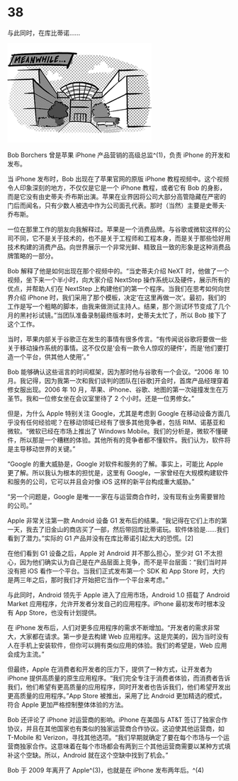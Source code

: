 # 38

与此同时，在库比蒂诺……

![g38001](img/g38001.png)

Bob Borchers 曾是苹果 iPhone 产品营销的高级总监^(1)，负责 iPhone 的开发和发布。

当 iPhone 发布时，Bob 出现在了苹果官网的原版 iPhone 教程视频中。这个视频令人印象深刻的地方，不仅仅是它是一个 iPhone 教程，或者它有 Bob 的身影，而是它没有由史蒂夫·乔布斯出演。苹果在业界因将公司大部分高管隐藏在严密的门后而闻名，只有少数人被选中作为公司面孔代表。那时（当然）主要是史蒂夫·乔布斯。

一位在那里工作的朋友向我解释过。苹果是一个消费品牌。与谷歌或微软这样的公司不同，它不是关于技术的，也不是关于工程师和工程本身，而是关于那些恰好用技术构建的消费产品。向世界展示一个非常光鲜、精致且一致的形象是这种消费品牌策略的一部分。

Bob 解释了他是如何出现在那个视频中的。“当史蒂夫介绍 NeXT 时，他做了一个视频，坐下来一个半小时，向大家介绍 NextStep 操作系统以及硬件，展示所有的优点，并帮助人们在 NextStep 上构建他们的第一个程序。当我们在思考如何向世界介绍 iPhone 时，我们采用了那个模板，决定‘在这里再做一次’。最初，我们的工作是写一个粗略的脚本，由我来做测试主持人。结果，那个测试环节变成了几个月的黑衬衫试镜。”当团队准备录制最终版本时，史蒂夫太忙了，所以 Bob 接下了这个工作。

当时，苹果内部关于谷歌正在发生的事情有很多传言。“有传闻说谷歌将要做一些关于移动操作系统的事情。这不仅仅是‘会有一款令人惊叹的硬件’，而是‘他们要打造一个平台，供其他人使用’。”

Bob 能够确认这些谣言的时间框架，因为那时他与谷歌有一个会议。“2006 年 10 月。我记得，因为我第一次和我们谈判的团队在[谷歌]开会时，首席产品经理穿着修女服出现。2006 年 10 月，苹果、iPhone、谷歌、地图的第一次碰撞发生在万圣节。我和一位修女坐在会议室里待了 2 个小时。还是一位男修女。”

但是，为什么 Apple 特别关注 Google，尤其是考虑到 Google 在移动设备方面几乎没有任何经验呢？在移动领域已经有了很多其他竞争者，包括 RIM、诺基亚和微软。“微软已经在市场上推出了 Windows Mobile。我们的分析是，微软不懂硬件，所以那是一个糟糕的体验。其他所有的竞争者都不懂软件。我们认为，软件将是主导移动世界的关键。”

“Google 的重大威胁是，Google 对软件和服务的了解。事实上，可能比 Apple 更了解。所以我认为根本的担忧是，这里有 Google，一家曾经在大规模构建软件和服务的公司，它可以并且会对像 iOS 这样的新平台构成重大威胁。”

“另一个问题是，Google 是唯一一家在与运营商合作时，没有现有业务需要冒险的公司。”

Apple 非常关注第一款 Android 设备 G1 发布后的结果。“我记得在它们上市的第一天，我去了旧金山的商店买了一部，然后带回库比蒂诺玩。软件体验是……我们看到了潜力。”实际的 G1 产品并没有在库比蒂诺引起太大的恐慌。[2]

在他们看到 G1 设备之后，Apple 对 Android 并不那么担心，至少对 G1 不太担心，因为他们确实认为自己是在产品层面上竞争，而不是平台层面：“我们当时并没有把 iOS 看作一个平台。当我们正式发布第一个 SDK 和 App Store 时，大约是两三年之后，那时我们才开始把它当作一个平台来考虑。”

与此同时，Android 领先于 Apple 进入了应用市场，Android 1.0 搭载了 Android Market 应用程序，允许开发者分发自己的应用程序。iPhone 最初发布时根本没有 App Store，也没有计划提供。

在 iPhone 发布后，人们对更多应用程序的需求不断增加。“开发者的需求非常大，大家都在请求。第一步是去构建 Web 应用程序。这是完美的，因为当时没有人在手机上安装软件，但你可以拥有类似应用的体验。我们的希望是，Web 应用会成为主流。”

但最终，Apple 在消费者和开发者的压力下，提供了一种方式，让开发者为 iPhone 提供高质量的原生应用程序。“我们完全专注于消费者体验，而消费者告诉我们，他们希望有更高质量的应用程序，同时开发者也告诉我们，他们希望开发出更高质量的应用程序。”App Store 被推出，采用了比 Android 更加精选的模式，符合 Apple 更加严格控制整体体验的方法。

Bob 还评论了 iPhone 对运营商的影响。iPhone 在美国与 AT&T 签订了独家合作协议，并且在其他国家也有类似的独家运营商合作协议。这迫使其他运营商，如 T-Mobile 和 Verizon，寻找其他选项。“我们早期就确定了要在每个市场与一个运营商独家合作。这意味着在每个市场都会有两到三个其他运营商需要以某种方式填补这个空缺。所以，Android 就在这个空缺中找到了机会。”

Bob 于 2009 年离开了 Apple^(3)，也就是在 iPhone 发布两年后。^(4)
